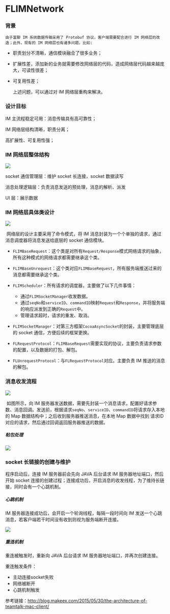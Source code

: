 # FLIMNetwork
### 背景

 	由于富聊 IM 系统数据传输采用了 Protobuf 协议，客户端需要配合进行 IM 网络层的改造；此外，现有的 IM 网络层也有诸多问题，比如:

- 职责划分不清晰，通信模块融合了很多业务；

- 扩展性差，添加新的业务就需要修改网络层的代码，造成网络层代码越来越庞大，可读性很差；

- 可复用性差；

  上述问题，可以通过对 IM 网络层重构来解决。

### 设计目标

IM 主流程稳定可用：消息传输具有高可靠性；

IM 网络层结构清晰，职责分离；

高扩展性、可复用性强；

<div STYLE="page-break-after: always;"></div>

### IM 网络层整体结构

![](https://ws1.sinaimg.cn/large/671cb35fly1fp36s5ffqnj216i17kjvt.jpg)

socket 通信管理层：维护 socket 长连接，socket 数据读写

消息处理逻辑层：负责消息发送的预处理，消息的解析、派发

UI 层：展示数据

<div STYLE="page-break-after: always;"></div>

### IM 网络层具体类设计

![](https://ws1.sinaimg.cn/large/671cb35fgy1fp40muyo7aj21og0y4gsw.jpg)

​	网络层的设计主要采用了命令模式，将 IM 消息封装为一个个单独的请求，通过消息调度器将消息发送给底层的 socket 通信模块。

- `FLIMBaseRequest`：这个类是对所有`Request/Response`模式网络请求的抽象，所有这种模式的网络请求都需要继承这个类。

- `FLIMBaseUnrequest`：这个类对应`FLIMBaseRequest`，所有服务端推送过来的消息都需要继承这个类。

- `FLIMScheduler`：所有请求的调度器，主要做了以下几件事情：

  - 通过`FLIMSocketManager`收发数据。
  - 通过`seqNo`和`serviceID`、`commandID`映射`Request`和`Response`，并将服务端的响应派发到正确的`Request`中。
  - 管理请求超时，请求的重发、取消。

- `FLIMSocketManager`：对第三方框架`CocoaAsyncSocket`的封装，主要管理底层的 socket 通信，方便后续的框架更换。 

- `FLRequestProtocol`：`FLIMBaseRequest`需要实现的协议，主要负责请求参数的配置，以及数据的打包、解包。

- `FLUnrequestProtocol`：与`FLRequestProtocol`对应。主要负责 IM 推送的消息的解包。

  <div STYLE="page-break-after: always;"></div>

### 消息收发流程

![](https://ws1.sinaimg.cn/large/671cb35fgy1fp42rzj2kzj21tk0mcwht.jpg)

​	如图所示，向 IM 服务器发送数据，需要先封装一个消息请求，配置好请求参数、消息回调。发送前，根据请求`seqNo`、`serviceID`、`commandID`将请求存入本地的 Map 数据结构中；之后收到服务器推送消息，在本地 Map 数据中找到 请求ID 对应的请求，然后通过回调返回服务器推送的数据。

<div STYLE="page-break-after: always;"></div>

##### 粘包处理

![](http://ww1.sinaimg.cn/bmiddle/87c01ec7gy1fp47ptnm5uj20go0qwq4v.jpg)

<div STYLE="page-break-after: always;"></div>

### socket 长链接的创建与维护

程序启动后，连接 IM 服务器前会先向 JAVA 后台请求 IM 服务器地址端口，然后开始 socket 连接的创建过程；连接成功后，开启消息的收发线程，为了维持长链接，同时会有一个心跳机制。

##### 心跳机制

IM 服务器连接成功后，会开启一个轮询线程，每隔一段时间向 IM 发送一个心跳消息，若客户端若干时间没有收到则视为服务端断开连接。

![](http://ww4.sinaimg.cn/bmiddle/87c01ec7gy1fp4aa6m25pj20k00tgwg4.jpg)

<div STYLE="page-break-after: always;"></div>

##### 重连机制

重连被触发时，重新向 JAVA 后台请求 IM 服务器地址端口，并再次创建连接。

重连触发条件：

- 主动连接socket失败
- 网络被断开
- 心跳机制触发



参考链接：http://blog.makeex.com/2015/05/30/the-architecture-of-teamtalk-mac-client/
